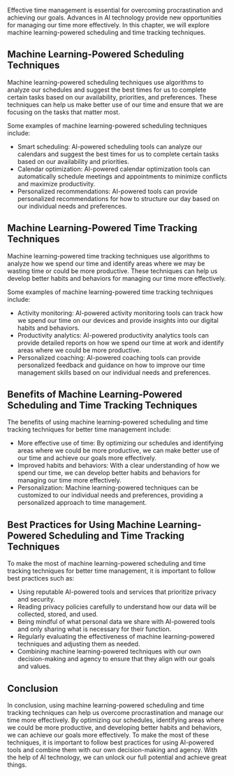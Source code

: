 
Effective time management is essential for overcoming procrastination and achieving our goals. Advances in AI technology provide new opportunities for managing our time more effectively. In this chapter, we will explore machine learning-powered scheduling and time tracking techniques.

Machine Learning-Powered Scheduling Techniques
----------------------------------------------

Machine learning-powered scheduling techniques use algorithms to analyze our schedules and suggest the best times for us to complete certain tasks based on our availability, priorities, and preferences. These techniques can help us make better use of our time and ensure that we are focusing on the tasks that matter most.

Some examples of machine learning-powered scheduling techniques include:

* Smart scheduling: AI-powered scheduling tools can analyze our calendars and suggest the best times for us to complete certain tasks based on our availability and priorities.
* Calendar optimization: AI-powered calendar optimization tools can automatically schedule meetings and appointments to minimize conflicts and maximize productivity.
* Personalized recommendations: AI-powered tools can provide personalized recommendations for how to structure our day based on our individual needs and preferences.

Machine Learning-Powered Time Tracking Techniques
-------------------------------------------------

Machine learning-powered time tracking techniques use algorithms to analyze how we spend our time and identify areas where we may be wasting time or could be more productive. These techniques can help us develop better habits and behaviors for managing our time more effectively.

Some examples of machine learning-powered time tracking techniques include:

* Activity monitoring: AI-powered activity monitoring tools can track how we spend our time on our devices and provide insights into our digital habits and behaviors.
* Productivity analytics: AI-powered productivity analytics tools can provide detailed reports on how we spend our time at work and identify areas where we could be more productive.
* Personalized coaching: AI-powered coaching tools can provide personalized feedback and guidance on how to improve our time management skills based on our individual needs and preferences.

Benefits of Machine Learning-Powered Scheduling and Time Tracking Techniques
----------------------------------------------------------------------------

The benefits of using machine learning-powered scheduling and time tracking techniques for better time management include:

* More effective use of time: By optimizing our schedules and identifying areas where we could be more productive, we can make better use of our time and achieve our goals more effectively.
* Improved habits and behaviors: With a clear understanding of how we spend our time, we can develop better habits and behaviors for managing our time more effectively.
* Personalization: Machine learning-powered techniques can be customized to our individual needs and preferences, providing a personalized approach to time management.

Best Practices for Using Machine Learning-Powered Scheduling and Time Tracking Techniques
-----------------------------------------------------------------------------------------

To make the most of machine learning-powered scheduling and time tracking techniques for better time management, it is important to follow best practices such as:

* Using reputable AI-powered tools and services that prioritize privacy and security.
* Reading privacy policies carefully to understand how our data will be collected, stored, and used.
* Being mindful of what personal data we share with AI-powered tools and only sharing what is necessary for their function.
* Regularly evaluating the effectiveness of machine learning-powered techniques and adjusting them as needed.
* Combining machine learning-powered techniques with our own decision-making and agency to ensure that they align with our goals and values.

Conclusion
----------

In conclusion, using machine learning-powered scheduling and time tracking techniques can help us overcome procrastination and manage our time more effectively. By optimizing our schedules, identifying areas where we could be more productive, and developing better habits and behaviors, we can achieve our goals more effectively. To make the most of these techniques, it is important to follow best practices for using AI-powered tools and combine them with our own decision-making and agency. With the help of AI technology, we can unlock our full potential and achieve great things.
